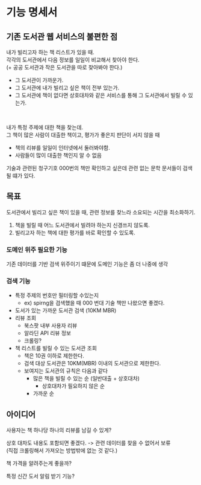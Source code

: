 # 기능 명세서

## 기존 도서관 웹 서비스의 불편한 점
내가 빌리고자 하는 책 리스트가 있을 때. <br>
각각의 도서관에서 다음 정보를 일일이 비교해서 찾아야 한다. <br>
(+ 공공 도서관과 작은 도서관을 따로 찾아봐야 한다.)

- 그 도서관이 가까운가.
- 그 도서관에 내가 빌리고 싶은 책이 전부 있는가.
- 그 도서관에 책이 없다면 상호대차와 같은 서비스를 통해 그 도서관에서 빌릴 수 있는가.

<br>

내가 특정 주제에 대한 책을 찾는데. <br> 
그 책이 많은 사람이 대출한 책이고, 평가가 좋은지 판단이 서지 않을 때
- 책의 리뷰를 일일이 인터넷에서 둘러봐야함.
- 사람들이 많이 대출한 책인지 알 수 없음

기술과 관련된 청구기호 000번의 책만 확인하고 싶은데 관련 없는 문학 문서들이 검색될 떄가 있다.

## 목표
도서관에서 빌리고 싶은 책이 있을 때, 관련 정보를 찾느라 소요되는 시간을 최소화하기.
1. 책을 빌릴 때 어느 도서관에서 빌려야 하는지 신경쓰지 않도록.
2. 빌리고자 하는 책에 대한 평가를 바로 확인할 수 있도록.

### 도메인 위주 필요한 기능
기존 데이터를 기반 검색 위주이기 떄문에 도메인 기능은 좀 더 나중에 생각

### 검색 기능
- 특정 주제의 번호만 필터링할 수있는지
  - ex) spirng을 검색했을 때 000 번대 기술 책만 나왔으면 좋겠다.
- 도서가 있는 가까운 도서관 검색 (10KM MBR)
- 리뷰 조회
  - 북스팟 내부 사용자 리뷰
  - 알라딘 API 리뷰 정보
  - 크롤링?
- 책 리스트를 빌릴 수 있는 도서관 조회
  - 책은 10권 이하로 제한한다.
  - 검색 대상 도서관은 10KM(MBR) 이내의 도서관으로 제한한다.
  - 보여지는 도서관의 규칙은 다음과 같다
    - 많은 책을 빌릴 수 있는 순 (일반대출 + 상호대차)
      - 상호대차가 필요하지 않은 순
    - 가까운 순
  

## 아이디어
사용자는 책 하나당 하나의 리뷰를 남길 수 있게?

상호 대차도 내용도 포함되면 좋겠다. -> 관련 데이터를 찾을 수 없어서 보류 <br> 
(직접 크롤링해서 가져오는 방법밖에 없는 것 같다.)

책 가격을 알려주는게 좋을까?

특정 신간 도서 알림 받기 기능?
